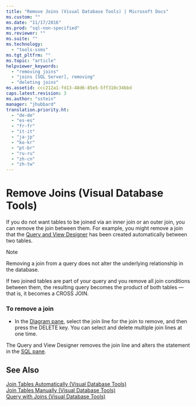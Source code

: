 ```yaml
---
title: "Remove Joins (Visual Database Tools) | Microsoft Docs"
ms.custom: ""
ms.date: "11/17/2016"
ms.prod: "sql-non-specified"
ms.reviewer: ""
ms.suite: ""
ms.technology: 
  - "tools-ssms"
ms.tgt_pltfrm: ""
ms.topic: "article"
helpviewer_keywords: 
  - "removing joins"
  - "joins [SQL Server], removing"
  - "deleting joins"
ms.assetid: ccc212a1-fd13-48d6-85e5-5ff310c34bbd
caps.latest.revision: 3
ms.author: "sstein"
manager: "jhubbard"
translation.priority.ht: 
  - "de-de"
  - "es-es"
  - "fr-fr"
  - "it-it"
  - "ja-jp"
  - "ko-kr"
  - "pt-br"
  - "ru-ru"
  - "zh-cn"
  - "zh-tw"
---
```

# Remove Joins (Visual Database Tools)
If you do not want tables to be joined via an inner join or an outer join, you can remove the join between them. For example, you might remove a join that the [Query and View Designer](../ssms/query-and-view-designer-tools--visual-database-tools-.md) has been created automatically between two tables.  
  
> [!NOTE]  
> Removing a join from a query does not alter the underlying relationship in the database.  
  
If two joined tables are part of your query and you remove all join conditions between them, the resulting query becomes the product of both tables — that is, it becomes a CROSS JOIN.  
  
### To remove a join  
  
-   In the [Diagram pane](../ssms/diagram-pane--visual-database-tools-.md), select the join line for the join to remove, and then press the DELETE key. You can select and delete multiple join lines at one time.  
  
The Query and View Designer removes the join line and alters the statement in the [SQL pane](../ssms/sql-pane--visual-database-tools-.md).  
  
## See Also  
[Join Tables Automatically &#40;Visual Database Tools&#41;](../ssms/join-tables-automatically--visual-database-tools-.md)  
[Join Tables Manually &#40;Visual Database Tools&#41;](../ssms/join-tables-manually--visual-database-tools-.md)  
[Query with Joins &#40;Visual Database Tools&#41;](../ssms/query-with-joins--visual-database-tools-.md)  
  
